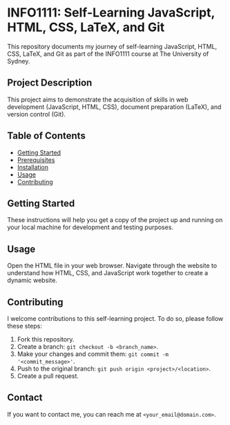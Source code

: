 # INFO1111: Self-Learning JavaScript, HTML, CSS, LaTeX, and Git

This repository documents my journey of self-learning JavaScript, HTML, CSS, LaTeX, and Git as part of the INFO1111 course at The University of Sydney.

## Project Description

This project aims to demonstrate the acquisition of skills in web development (JavaScript, HTML, CSS), document preparation (LaTeX), and version control (Git). 

## Table of Contents

- [Getting Started](#getting-started)
- [Prerequisites](#prerequisites)
- [Installation](#installation)
- [Usage](#usage)
- [Contributing](#contributing)

## Getting Started

These instructions will help you get a copy of the project up and running on your local machine for development and testing purposes.


## Usage

Open the HTML file in your web browser. Navigate through the website to understand how HTML, CSS, and JavaScript work together to create a dynamic website.

## Contributing

I welcome contributions to this self-learning project. To do so, please follow these steps:

1. Fork this repository.
2. Create a branch: `git checkout -b <branch_name>`.
3. Make your changes and commit them: `git commit -m '<commit_message>'`.
4. Push to the original branch: `git push origin <project>/<location>`.
5. Create a pull request.

## Contact

If you want to contact me, you can reach me at `<your_email@domain.com>`.

